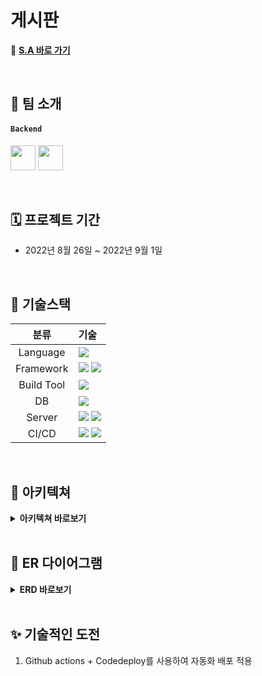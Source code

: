 # 게시판

📣 **[S.A 바로 가기](https://teamsparta.notion.site/15-S-A-d050420b55884d4c81e127cdc804ab4a)**

<br />

## 👥 팀 소개
#### `Backend`
<a href="https://github.com/hm5938" target="_blank"><img height="40"  src="https://img.shields.io/static/v1?label=Spring&message=이혜민 &color=08CE5D&style=for-the-badge&>"/></a>
<a href="https://github.com/JinKyong" target="_blank"><img height="40"  src="https://img.shields.io/static/v1?label=Spring&message=신진경 &color=08CE5D&style=for-the-badge&>"/></a>



<br />

## 🗓 프로젝트 기간
- 2022년 8월 26일 ~ 2022년 9월 1일

<br />

## 📜 기술스택
|분류|기술|
| :-: |:- |
|Language|<img src="https://img.shields.io/badge/JAVA-007396?style=for-the-badge&logo=java&logoColor=white">|
|Framework|<img src="https://img.shields.io/badge/Spring-6DB33F?style=for-the-badge&logo=Spring&logoColor=white"> <img src="https://img.shields.io/badge/Springboot-6DB33F?style=for-the-badge&logo=Springboot&logoColor=white">|
|Build Tool|<img src="https://img.shields.io/badge/gradle-02303A?style=for-the-badge&logo=gradle&logoColor=white">|
|DB|<img src="https://img.shields.io/badge/mysql-4479A1?style=for-the-badge&logo=mysql&logoColor=white">|
|Server|<img src="https://img.shields.io/badge/aws-232F3E?style=for-the-badge&logo=AmazonAWS&logoColor=white"> <img src="https://img.shields.io/badge/Amazon S3-569A31?style=for-the-badge&logo=Amazon S3&logoColor=white">|
|CI/CD|<img src="https://img.shields.io/badge/GitHub Actions-2088FF?style=for-the-badge&logo=GitHub Actions&logoColor=white"> <img src="https://img.shields.io/badge/codedeploy-6DB33F?style=for-the-badge&logo=codedeploy&logoColor=white">|


<br />

## 🏰 아키텍쳐
<details>
<summary> <b>아키텍쳐 바로보기</b> </summary>
    <img src="https://user-images.githubusercontent.com/48474929/188272951-e8fb5474-4f6a-4914-9526-e13ac6c17619.png"> 
</details>

<br />

## 📕 ER 다이어그램     
    
<details>
<summary> <b>ERD 바로보기</b> </summary>
    <img src="https://user-images.githubusercontent.com/48474929/188273301-1f7f7965-8b28-4633-a9a7-012266a6e262.png"> 
</details>




<br />

## ✨ 기술적인 도전

1. Github actions + Codedeploy를 사용하여 자동화 배포 적용
<br />
